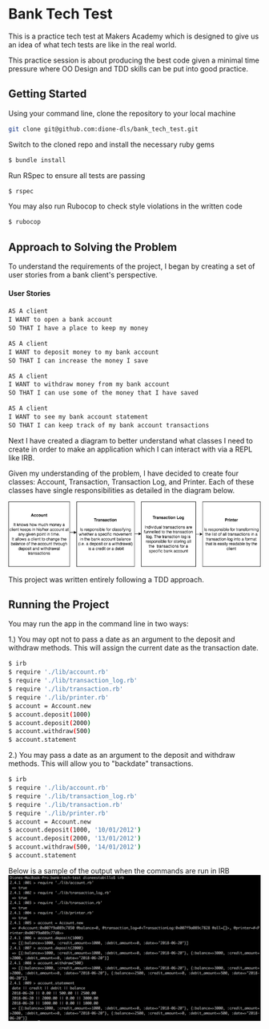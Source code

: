 # Bank Tech Test
This is a practice tech test at Makers Academy which is designed to give us an idea of what tech tests are like in the real world.

This practice session is about producing the best code given a minimal time pressure where OO Design and TDD skills can be put into good practice.

## Getting Started
Using your command line, clone the repository to your local machine
```sh
git clone git@github.com:dione-dls/bank_tech_test.git
```
Switch to the cloned repo and install the necessary ruby gems
```sh
$ bundle install
```
Run RSpec to ensure all tests are passing
```sh
$ rspec
```
You may also run Rubocop to check style violations in the written code
```sh
$ rubocop
```

## Approach to Solving the Problem

To understand the requirements of the project, I began by creating a set of user stories from a bank client's perspective.

#### User Stories

```sh
AS A client
I WANT to open a bank account
SO THAT I have a place to keep my money
```
```sh
AS A client
I WANT to deposit money to my bank account
SO THAT I can increase the money I save
```
```sh
AS A client
I WANT to withdraw money from my bank account
SO THAT I can use some of the money that I have saved
```
```sh
AS A client
I WANT to see my bank account statement
SO THAT I can keep track of my bank account transactions
```
Next I have created a diagram to better understand what classes I need to create in order to make an application which I can interact with via a REPL like IRB.

Given my understanding of the problem, I have decided to create four classes: Account, Transaction, Transaction Log, and Printer. Each of these classes have single responsibilities as detailed in the diagram below.

![Diagram](https://github.com/dione-dls/bank_tech_test/blob/master/docs/bank-tech-test.png?raw=true)

This project was written entirely following a TDD approach.

## Running the Project

You may run the app in the command line in two ways:

1.) You may opt not to pass a date as an argument to the deposit and withdraw methods. This will assign the current date as the transaction date.
```sh
$ irb
$ require './lib/account.rb'
$ require './lib/transaction_log.rb'
$ require './lib/transaction.rb'
$ require './lib/printer.rb'
$ account = Account.new
$ account.deposit(1000)
$ account.deposit(2000)
$ account.withdraw(500)
$ account.statement
```
2.) You may pass a date as an argument to the deposit and withdraw methods. This will allow you to "backdate" transactions.
```sh
$ irb
$ require './lib/account.rb'
$ require './lib/transaction_log.rb'
$ require './lib/transaction.rb'
$ require './lib/printer.rb'
$ account = Account.new
$ account.deposit(1000, '10/01/2012')
$ account.deposit(2000, '13/01/2012')
$ account.withdraw(500, '14/01/2012')
$ account.statement
```
Below is a sample of the output when the commands are run in IRB
![Diagram](https://github.com/dione-dls/bank_tech_test/blob/master/docs/no_date_passed.png?raw=true)
